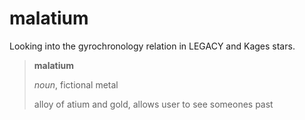 # malatium
Looking into the gyrochronology relation in LEGACY and Kages stars.


> **malatium**
>
> *noun*, fictional metal
>
>   alloy of atium and gold, allows user to see someones past
